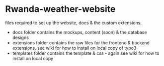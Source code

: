 Rwanda-weather-website
======================

files required to set up the website, docs &amp; the custom extensions,

- docs folder contains the mockups, content (soon) & the database designs
- extensions folder contains the raw files for the frontend & backend extensions, see wiki for how to install on local copy of typo3
- templates folder contains the template & css - again see wiki for how to install on local copy

